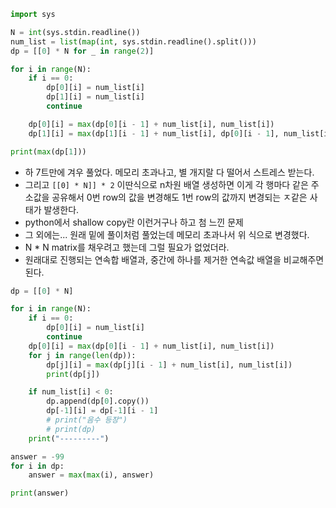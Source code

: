 ``` python
import sys

N = int(sys.stdin.readline())
num_list = list(map(int, sys.stdin.readline().split()))
dp = [[0] * N for _ in range(2)]

for i in range(N):
    if i == 0:
        dp[0][i] = num_list[i]
        dp[1][i] = num_list[i]
        continue

    dp[0][i] = max(dp[0][i - 1] + num_list[i], num_list[i])
    dp[1][i] = max(dp[1][i - 1] + num_list[i], dp[0][i - 1], num_list[i])

print(max(dp[1]))
```
- 하 7트만에 겨우 풀었다. 메모리 초과나고, 별 개지랄 다 떨어서 스트레스 받는다.
- 그리고 `[[0] * N]] * 2` 이딴식으로 n차원 배열 생성하면 이게 각 행마다 같은 주소값을 공유해서 0번 row의 값을 변경해도 1번 row의 값까지 변경되는 ㅈ같은 사태가 발생한다.
- python에서 shallow copy란 이런거구나 하고 첨 느낀 문제 
- 그 외에는... 원래 밑에 풀이처럼 풀었는데 메모리 초과나서 위 식으로 변경했다. 
- N * N matrix를 채우려고 했는데 그럴 필요가 없었더라. 
- 원래대로 진행되는 연속합 배열과, 중간에 하나를 제거한 연속값 배열을 비교해주면 된다.


``` python        
dp = [[0] * N]

for i in range(N):
    if i == 0:
        dp[0][i] = num_list[i]
        continue
    dp[0][i] = max(dp[0][i - 1] + num_list[i], num_list[i])
    for j in range(len(dp)):
        dp[j][i] = max(dp[j][i - 1] + num_list[i], num_list[i])
        print(dp[j])

    if num_list[i] < 0:
        dp.append(dp[0].copy())
        dp[-1][i] = dp[-1][i - 1]
        # print("음수 등장")
        # print(dp)
    print("---------")

answer = -99
for i in dp:
    answer = max(max(i), answer)

print(answer)
```